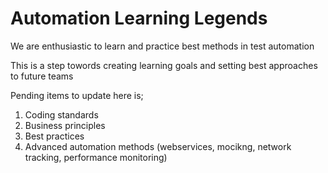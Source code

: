 # Automation Learning Legends
We are enthusiastic to learn and practice best methods in test automation

This is a step towords creating learning goals and setting best approaches to future teams

Pending items to update here is;
1. Coding standards
2. Business principles
3. Best practices
4. Advanced automation methods (webservices, mocikng, network tracking, performance monitoring)